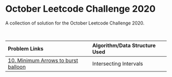 # October Leetcode Challenge 2020

A collection of solution for the October Leetcode Challenge 2020.

<br />


| Problem Links | Algorithm/Data Structure Used |
| :--- | :--- |
| [10. Minimum Arrows to burst balloon](https://leetcode.com/problems/minimum-number-of-arrows-to-burst-balloons/) | Intersecting Intervals
